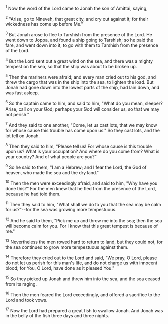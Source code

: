 <sup>1</sup> 
Now the word of the Lord came to Jonah the son of Amittai, saying, 

<sup>2</sup> 
"Arise, go to Nineveh, that great city, and cry out against it; for their wickedness has come up before Me." 

<sup>3</sup> 
But Jonah arose to flee to Tarshish from the presence of the Lord. He went down to Joppa, and found a ship going to Tarshish; so he paid the fare, and went down into it, to go with them to Tarshish from the presence of the Lord.

<sup>4</sup> 
But the Lord sent out a great wind on the sea, and there was a mighty tempest on the sea, so that the ship was about to be broken up. 

<sup>5</sup> 
Then the mariners were afraid; and every man cried out to his god, and threw the cargo that was in the ship into the sea, to lighten the load. But Jonah had gone down into the lowest parts of the ship, had lain down, and was fast asleep. 

<sup>6</sup> 
So the captain came to him, and said to him, "What do you mean, sleeper? Arise, call on your God; perhaps your God will consider us, so that we may not perish." 

<sup>7</sup> 
And they said to one another, "Come, let us cast lots, that we may know for whose cause this trouble has come upon us." So they cast lots, and the lot fell on Jonah. 

<sup>8</sup> 
Then they said to him, "Please tell us! For whose cause is this trouble upon us? What is your occupation? And where do you come from? What is your country? And of what people are you?" 

<sup>9</sup> 
So he said to them, "I am a Hebrew; and I fear the Lord, the God of heaven, who made the sea and the dry land." 

<sup>10</sup> 
Then the men were exceedingly afraid, and said to him, "Why have you done this?" For the men knew that he fled from the presence of the Lord, because he had told them. 

<sup>11</sup> 
Then they said to him, "What shall we do to you that the sea may be calm for us?"--for the sea was growing more tempestuous. 

<sup>12</sup> 
And he said to them, "Pick me up and throw me into the sea; then the sea will become calm for you. For I know that this great tempest is because of me." 

<sup>13</sup> 
Nevertheless the men rowed hard to return to land, but they could not, for the sea continued to grow more tempestuous against them. 

<sup>14</sup> 
Therefore they cried out to the Lord and said, "We pray, O Lord, please do not let us perish for this man's life, and do not charge us with innocent blood; for You, O Lord, have done as it pleased You." 

<sup>15</sup> 
So they picked up Jonah and threw him into the sea, and the sea ceased from its raging. 

<sup>16</sup> 
Then the men feared the Lord exceedingly, and offered a sacrifice to the Lord and took vows.

<sup>17</sup> 
Now the Lord had prepared a great fish to swallow Jonah. And Jonah was in the belly of the fish three days and three nights.